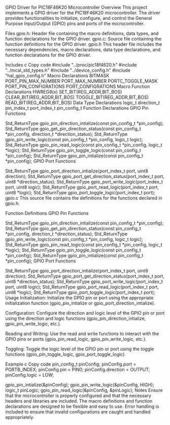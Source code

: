GPIO Driver for PIC18F46K20 Microcontroller
Overview
This project implements a GPIO driver for the PIC18F46K20 microcontroller. The driver provides functionalities to initialize, configure, and control the General Purpose Input/Output (GPIO) pins and ports of the microcontroller.

Files
gpio.h: Header file containing the macro definitions, data types, and function declarations for the GPIO driver.
gpio.c: Source file containing the function definitions for the GPIO driver.
gpio.h
This header file includes the necessary dependencies, macro declarations, data type declarations, and function declarations for the GPIO driver.

Includes
c
Copy code
#include "../proc/pic18f4620.h"
#include "../mcal_std_types.h"
#include "../device_config.h"
#include "hal_gpio_config.h"
Macro Declarations
BITMASK
PORT_PIN_MAX_NUMBER
PORT_MAX_NUMBER
PORTC_TOGGLE_MASK
PORT_PIN_CONFIGRATIONS
PORT_CONFIGRATIONS
Macro Function Declarations
HWREG8(x)
SET_BIT(REG_ADDR,BIT_BOS)
CLEAR_BIT(REG_ADDR,BIT_BOS)
TOGGLE_BIT(REG_ADDR,BIT_BOS)
READ_BIT(REG_ADDR,BIT_BOS)
Data Type Declarations
logic_t
direction_t
pin_index_t
port_index_t
pin_config_t
Function Declarations
GPIO Pin Functions

Std_ReturnType gpio_pin_direction_intialize(const pin_config_t *pin_config);
Std_ReturnType gpio_get_pin_direction_status(const pin_config_t *pin_config, direction_t *direction_status);
Std_ReturnType gpio_pin_write_logic(const pin_config_t *pin_config, logic_t logic);
Std_ReturnType gpio_pin_read_logic(const pin_config_t *pin_config, logic_t *logic);
Std_ReturnType gpio_pin_toggle_logic(const pin_config_t *pin_config);
Std_ReturnType gpio_pin_intialize(const pin_config_t *pin_config);
GPIO Port Functions

Std_ReturnType gpio_port_direction_intialize(port_index_t port, uint8 direction);
Std_ReturnType gpio_port_get_direction_status(port_index_t port, uint8 *direction_status);
Std_ReturnType gpio_port_write_logic(port_index_t port, uint8 logic);
Std_ReturnType gpio_port_read_logic(port_index_t port, uint8 *logic);
Std_ReturnType gpio_port_toggle_logic(port_index_t port);
gpio.c
This source file contains the definitions for the functions declared in gpio.h.

Function Definitions
GPIO Pin Functions

Std_ReturnType gpio_pin_direction_intialize(const pin_config_t *pin_config);
Std_ReturnType gpio_get_pin_direction_status(const pin_config_t *pin_config, direction_t *direction_status);
Std_ReturnType gpio_pin_write_logic(const pin_config_t *pin_config, logic_t logic);
Std_ReturnType gpio_pin_read_logic(const pin_config_t *pin_config, logic_t *logic);
Std_ReturnType gpio_pin_toggle_logic(const pin_config_t *pin_config);
Std_ReturnType gpio_pin_intialize(const pin_config_t *pin_config);
GPIO Port Functions

Std_ReturnType gpio_port_direction_intialize(port_index_t port, uint8 direction);
Std_ReturnType gpio_port_get_direction_status(port_index_t port, uint8 *direction_status);
Std_ReturnType gpio_port_write_logic(port_index_t port, uint8 logic);
Std_ReturnType gpio_port_read_logic(port_index_t port, uint8 *logic);
Std_ReturnType gpio_port_toggle_logic(port_index_t port);
Usage
Initialization:
Initialize the GPIO pin or port using the appropriate initialization function (gpio_pin_intialize or gpio_port_direction_intialize).

Configuration:
Configure the direction and logic level of the GPIO pin or port using the direction and logic functions (gpio_pin_direction_intialize, gpio_pin_write_logic, etc.).

Reading and Writing:
Use the read and write functions to interact with the GPIO pins or ports (gpio_pin_read_logic, gpio_pin_write_logic, etc.).

Toggling:
Toggle the logic level of the GPIO pin or port using the toggle functions (gpio_pin_toggle_logic, gpio_port_toggle_logic).

Example
c
Copy code
pin_config_t pinConfig;
pinConfig.port = PORTB_INDEX;
pinConfig.pin = PIN0;
pinConfig.direction = OUTPUT;
pinConfig.logic = LOW;

gpio_pin_intialize(&pinConfig);
gpio_pin_write_logic(&pinConfig, HIGH);
logic_t pinLogic;
gpio_pin_read_logic(&pinConfig, &pinLogic);
Notes
Ensure that the microcontroller is properly configured and that the necessary headers and libraries are included.
The macro definitions and function declarations are designed to be flexible and easy to use.
Error handling is included to ensure that invalid configurations are caught and handled appropriately.

